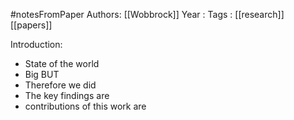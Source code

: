 #notesFromPaper
Authors: [[Wobbrock]]
Year   :
Tags   : [[research]] [[papers]]

Introduction:

 - State of the world
 - Big BUT
 - Therefore we did
 - The key findings are
 - contributions of this work are
